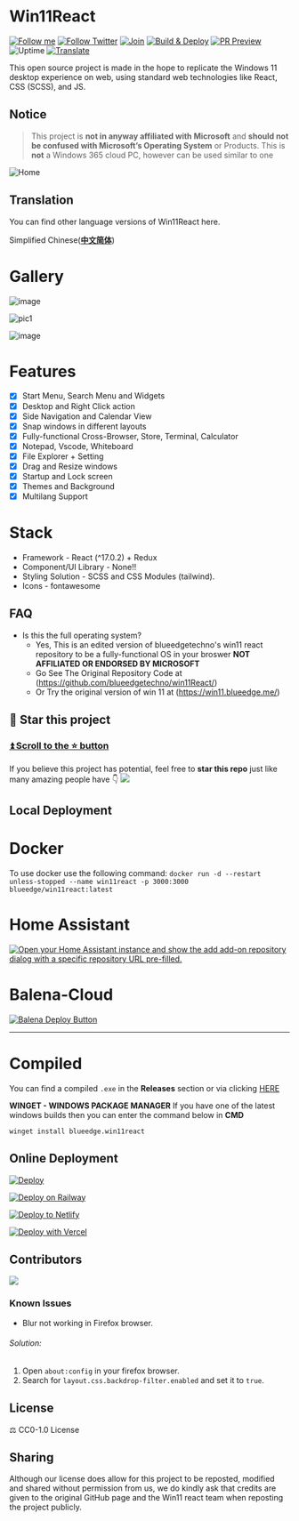 # Win11React

[![Follow me](https://img.shields.io/github/followers/blueedgetechno?label=follow%20me&style=social)](https://github.com/blueedgetechno)
[![Follow Twitter](https://img.shields.io/twitter/follow/blueedgetechno?label=Follow%20me&style=social)](https://twitter.com/blueedgetechno)
[![Join](https://img.shields.io/discord/868499076432408627.svg?label=&logo=discord&logoColor=ffffff&color=7389D8&labelColor=6A7EC2)](https://discord.gg/NcjaNdwtnR)
[![Build & Deploy](https://github.com/blueedgetechno/win11React/actions/workflows/deploy.yml/badge.svg)](https://github.com/blueedgetechno/win11React/actions/workflows/Build-Deploy.yml)
[![PR Preview](https://github.com/blueedgetechno/win11React/actions/workflows/pr-preview.yml/badge.svg)](https://github.com/blueedgetechno/win11React/actions/workflows/PR-Preview.yml)
![Uptime](https://img.shields.io/endpoint?url=https://raw.githubusercontent.com/win11react/status/master/api/win11-react/uptime.json)
[![Translate](https://badges.crowdin.net/win11react/localized.svg)](https://translate.win11react.com/)


This open source project is made in the hope to replicate the Windows 11 desktop experience on web, using standard web technologies like React, CSS (SCSS), and JS.

## Notice

> This project is **not in anyway affiliated with Microsoft** and **should not be confused with Microsoft’s Operating System** or Products.
> This is **not** a Windows 365 cloud PC, however can be used similar to one


![Home](./public/img/home.jpg)

## Translation

You can find other language versions of Win11React here.

Simplified Chinese(**[中文简体](https://github.com/inwinter04/win11React_CN)**)

# Gallery

![image](https://user-images.githubusercontent.com/89068816/154832868-6ec81a0b-0bc3-4e77-a4bf-3391b852fe9c.png)

![pic1](./public/img/gallery2.jpg)

![image](https://user-images.githubusercontent.com/89068816/154832942-b3e435dd-5fe4-4bc1-a9be-34262698625d.png)

# Features

- [x] Start Menu, Search Menu and Widgets
- [x] Desktop and Right Click action
- [x] Side Navigation and Calendar View
- [x] Snap windows in different layouts
- [x] Fully-functional Cross-Browser, Store, Terminal, Calculator
- [x] Notepad, Vscode, Whiteboard
- [x] File Explorer + Setting
- [x] Drag and Resize windows
- [x] Startup and Lock screen
- [x] Themes and Background
- [x] Multilang Support

# Stack

- Framework - React (^17.0.2) + Redux
- Component/UI Library - None!!
- Styling Solution - SCSS and CSS Modules (tailwind).
- Icons - fontawesome

## FAQ

- Is this the full operating system?
  - Yes, This is an edited version of blueedgetechno's win11 react repository to be a fully-functional OS in your broswer **NOT AFFILIATED OR ENDORSED BY MICROSOFT**
  - Go See The Original Repository Code at (https://github.com/blueedgetechno/win11React/)
  - Or Try the original version of win 11 at
(https://win11.blueedge.me/)


## 🌟 Star this project

### [⏫ Scroll to the ⭐️ button](#start-of-content)

If you believe this project has potential, feel free to **star this repo** just like many amazing people have 👇
![](https://user-images.githubusercontent.com/89068816/188550244-3cd2bca6-7135-418f-9dcd-25ea6bd96d5f.gif)

## Local Deployment

# Docker

To use docker use the following command:
`docker run -d --restart unless-stopped --name win11react -p 3000:3000 blueedge/win11react:latest`

# Home Assistant

[![Open your Home Assistant instance and show the add add-on repository dialog with a specific repository URL pre-filled.](https://my.home-assistant.io/badges/supervisor_add_addon_repository.svg)](https://my.home-assistant.io/redirect/supervisor_add_addon_repository/?repository_url=https%3A%2F%2Fgithub.com%2Funofficial-skills%2Faddons)

# Balena-Cloud

[![Balena Deploy Button](https://www.balena.io/deploy.svg)](https://dashboard.balena-cloud.com/deploy?repoUrl=https://github.com/blueedgetechno/win11React)

---

# Compiled

You can find a compiled `.exe` in the **Releases** section or via clicking [HERE](https://github.com/blueedgetechno/win11React/releases)

**WINGET - WINDOWS PACKAGE MANAGER**
If you have one of the latest windows builds then you can enter the command below in **CMD**

`winget install blueedge.win11react`

## Online Deployment

[![Deploy](https://www.herokucdn.com/deploy/button.svg)](https://heroku.com/deploy)

[![Deploy on Railway](https://railway.app/button.svg)](https://railway.app/new/template?template=https%3A%2F%2Fgithub.com%2Fblueedgetechno%2Fwin11React&envs=PORT&PORTDesc=Port+of+the+application&PORTDefault=3000&referralCode=BatemaDevelopment)

[![Deploy to Netlify](https://www.netlify.com/img/deploy/button.svg)](https://app.netlify.com/start/deploy?repository=https://github.com/blueedgetechno/win11React)

[![Deploy with Vercel](https://vercel.com/button)](https://vercel.com/new/clone?repository-url=https%3A%2F%2Fgithub.com%2Fblueedgetechno%2Fwindows11%2F&project-name=windows11&repo-name=windows11-react&demo-title=Windows%2011%20Demo&demo-description=Static&demo-url=https%3A%2F%2Fwin11.blueedge.me%2F)

## Contributors

<a href="https://github.com/blueedgetechno/win11React/graphs/contributors">
  <img src="https://contrib.rocks/image?repo=blueedgetechno/win11React" />
</a>

### Known Issues

- Blur not working in Firefox browser.

###### Solution:

1. Open `about:config` in your firefox browser.
2. Search for `layout.css.backdrop-filter.enabled` and set it to `true`.

## License

⚖️ CC0-1.0 License

## Sharing

Although our license does allow for this project to be reposted, modified and shared without permission from us, we do kindly ask that credits are given to the original GitHub page and the Win11 react team when reposting the project publicly.
